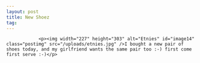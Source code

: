 ```yaml
---
layout: post
title: New Shoez
tag: 
---
```



                <p><img width="227" height="303" alt="Etnies" id="image14" class="postimg" src="/uploads/etnies.jpg" />I bought a new pair of shoes today, and my girlfriend wants the same pair too :-) first come first serve :-)</p>
            
